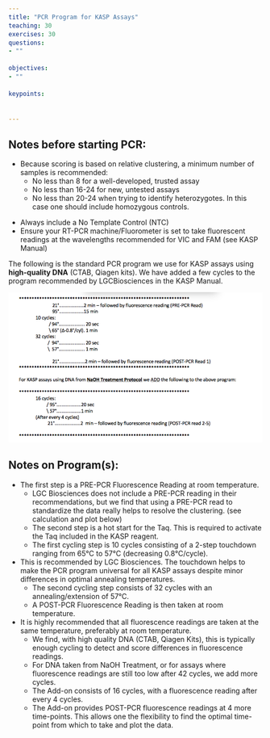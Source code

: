 ```yaml
---
title: "PCR Program for KASP Assays"
teaching: 30
exercises: 30
questions:
- ""

objectives:
- ""

keypoints:


---
```

## Notes before starting PCR:
* Because scoring is based on relative clustering, a minimum number of samples is recommended:
  -	No less than 8 for a well-developed, trusted assay
  -	No less than 16-24 for new, untested assays
  -	No less than 20-24 when trying to identify heterozygotes.  In this case one should include homozygous controls.
-	Always include a No Template Control (NTC)
-	Ensure your RT-PCR machine/Fluorometer is set to take fluorescent readings at the wavelengths recommended for VIC and FAM (see KASP Manual)

The following is the standard PCR program we use for KASP assays using **high-quality DNA** (CTAB, Qiagen kits).   We have added a few cycles to the program recommended by LGCBiosciences in the KASP Manual.

![Screenshot of main code listing](../fig/KASP-PCR-Protocol-1.png)

## Notes on Program(s):
* The first step is a PRE-PCR Fluorescence Reading at room temperature.
  - LGC Biosciences does not include a PRE-PCR reading in their recommendations, but we find that using a PRE-PCR read to standardize the data really helps to resolve the clustering. (see calculation and plot below) 
  - The second step is a hot start for the Taq.  This is required to activate the Taq included in the KASP reagent.
  - The first cycling step is 10 cycles consisting of a 2-step touchdown ranging from 65°C to 57°C (decreasing 0.8°C/cycle).
* This is recommended by LGC Biosciences.  The touchdown helps to make the PCR program universal for all KASP assays despite minor differences in optimal annealing temperatures.
  - The second cycling step consists of 32 cycles with an annealing/extension of 57°C.
  - A POST-PCR Fluorescence Reading is then taken at room temperature.
* It is highly recommended that all fluorescence readings are taken at the same temperature, preferably at room temperature.
  - We find, with high quality DNA (CTAB, Qiagen Kits), this is typically enough cycling to detect and score differences in fluorescence readings.  
  - For DNA taken from NaOH Treatment, or for assays where fluorescence readings are still too low after 42 cycles, we add more cycles. 
  - The Add-on consists of 16 cycles, with a fluorescence reading after every 4 cycles.
  - The Add-on provides POST-PCR fluorescence readings at 4 more time-points.   This allows one the flexibility to find the optimal time-point from which to take and plot the data. 




